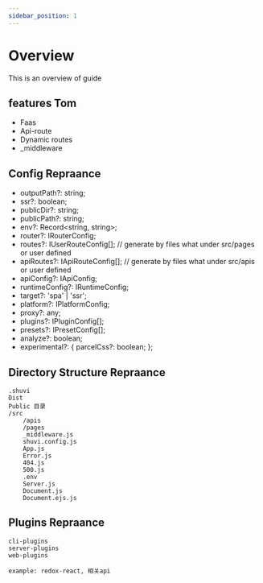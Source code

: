 ```yaml
---
sidebar_position: 1
---
```


# Overview

This is an overview of guide


## features Tom

- Faas
- Api-route
- Dynamic routes
- _middleware


## Config Repraance

- outputPath?: string;
- ssr?: boolean;
- publicDir?: string;
- publicPath?: string;
- env?: Record<string, string>;
- router?: IRouterConfig;
- routes?: IUserRouteConfig[]; // generate by files what under src/pages or user defined
- apiRoutes?: IApiRouteConfig[]; // generate by files what under src/apis or user defined
- apiConfig?: IApiConfig;
- runtimeConfig?: IRuntimeConfig;
- target?: 'spa' | 'ssr';
- platform?: IPlatformConfig;
- proxy?: any;
- plugins?: IPluginConfig[];
- presets?: IPresetConfig[];
- analyze?: boolean;
- experimental?: {
  parcelCss?: boolean;
 };

## Directory Structure Repraance

	.shuvi
	Dist
	Public 目录
	/src
		/apis
        /pages
        _middleware.js
        shuvi.config.js
        App.js
        Error.js
        404.js
        500.js
        .env
        Server.js
        Document.js
        Document.ejs.js
  
## Plugins Repraance

    cli-plugins
    server-plugins
    web-plugins

    example: redox-react, 相关api



